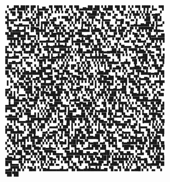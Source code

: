 ▝▃▟▜▟▉▛▐▛▐▃▆▃▜▝█▜▝▃▜▝▉▃▅▟▉▟█▝▟▟▉▝█▝▊▝▞▝▜▝▛▛▐▃▝▜▚▝▇▝▇▝▞▝▞▟▇▝▚▞▝▝▝▝▚▝▅▝▇▝▅▟▉▞▆▞▅▝▃▝▊▃▚▜▟▞▞▟▞▃▄▞▜▃▃▞▛▃▆▞▅▜▝▝▞▃▆▝▝▜▙▛▐▟▚▝▞▜▚▃▜▃▃▝▚▃▄▝▝▃▚▝▝▟▊▝▉▟▜▝▚▃▅▃▃▜▞▟▐▜▛▞▙▃▛▃▝▞▞▝▐▜▟▞▃▝▐▝▉▃▝▃▛▝▊▃▟▃▅▟▛▟▐▃▞▝▉▃▟▃▟▝▐▛▇▟▟▝▄▞▛▞▙▝▄▞▚▟▅▟▐▟▆▞▚▞▙▟▐▟▛▃▛▝▟▜▜▜▛▟▄▃▜▟▛▜▙▟▜▃▃▜▝▟▛▟▇▜▜▞▜▟▞▜▙▃▄▞▚▝▊▞▄▃▛▝▊▟▝▝▇▞▅▝█▃▞▃▆▝▜▜▜▞▛▝▚▞▞▃▃▟▃▞▟▃▟▛▐▃▆▟▞▜▅▝▆▝▛▃▝▝▛▝▃▞▄▞▆▃▞▝█▜▜▜▃▜▜▞▚▛▇▜▟▜▝▃▙▃▟▟▅▟▃▞▝▜▝▜▛▞▅▜▚▞▞▃▜▝▅▃▃▝▅▃▞▟▛▃▙▞▙▃▚▃▄▜▄▟▊▝▊▝▜▞▙▃▛▜▟▞▞▟▉▃▆▟▜▜▙▃▄▟▉▟▃▜▝▜▜▟▆▞▅▃▝▜▝▟▃▟▅▝▃▃▚▝▛▃▙▟▐▃▟▟▛▞▅▝▝▟▚▃▙▟▟▟▆▃▝▝▉▝▝▝▃▞▄▟█▝▆▝▛▟▊▃▅▃▟▝▄▃▝▝▇▜▝▜▛▞▝▞▞▝▝▃▚▞▅▝▞▞▟▞▙▟▄▞▃▟▄▝█▝▟▜▞▝▊▝▜▟▉▃▚▝▃▝▚▝▄▜▄▟▊▃▝▟▚▛▐▛▐▞▞▟▚▝▐▝▐▝▊▃▆▞▙▝▄▟▆▞▅▞▞▜▙▛▇▝▅▜▞▟▆▟▇▟█▜▄▟▝▜▃▛▇▃▝▜▅▜▞▃▝▟▆▟▛▝▚▝▝▞▃▟▝▛▇▟▄▃▄▛▇▝▚▝▝▟▛▟▞▃▅▜▄▟▇▝▉▟▅▞▞▛▇▟▃▜▛▞▄▛▇▟▇▝▇▟▄▜▃▜▚▃▅▞▝▝▐▝▐▝▚▞▅▞▆▜▝▞▚▟▄▟▛▃▟▞▞▜▞▟▝▝▝▟▐▝▛▛▇▟▝▃▜▜▝▜▙▜▃▞▛▃▛▜▛▃▞▝▜▝▜▟█▝▇▞▛▞▟▝█▟▃▝▟▃▆▛▐▟▃▞▝▃▛▟▃▟▃▟▊▝▅▝▉▝▄▝▚▞▝▃▛▟▐▝▃▃▜▜▞▟▐▛▇▟█▟▛▝█▝▟▞▝▃▚▜▝▟▟▜▞▟█▝▞▜▃▜▅▟▟▟▚▝▄▜▅▝▛▜▟▃▆▞▆▟▛▃▙▝▄▜▟▞▝▞▃▟▟▝▅▃▜▞▞▝▞▟▉▞▟▝▝▞▝▜▙▟▇▃▟▟▄▃▙▟▛▝▄▜▄▟▚▝▝▞▆▟▛▜▄▃▚▞▆▛▇▟▊▜▃▝▉▝▚▛▐▜▜▞▞▝▃▜▟▃▜▞▛▟▛▜▅▝▊▞▆▞▝▝▞▞▅▜▙▜▄▟▐▃▆▝▜▞▛▟▚▃▆▟▐▞▚▟█▝▞▜▜▃▚▝▚▜▜▃▛▃▅▃▛▟▝▜▙▟▐▝▞▟▊▝▐▃▝▟█▃▅▟▊▞▛▟▞▝█▝▛▟▃▞▙▃▆▝▞▝▇▞▜▛▇▞▝▜▜▜▃▃▟▟▛▜▛▜▛▞▟▝▆▝█▜▛▝▊▜▙▝▟▜▅▃▜▜▄▃▝▃▆▝▚▝▐▟▅▜▚▝▆▞▅▝▄▝▚▝▉▝▞▟▊▝▃▃▞▞▅▛▐▝▝▃▞▟▞▝▐▝▊▜▛▝▛▜▛▞▅▛▐▃▃▝▐▞▞▞▛▜▙▟▅▞▝▟█▝▝▃▞▃▅▞▜▜▟▝▐▜▙▝█▟▝▟▆▞▅▃▞▞▚▃▃▝▆▟▃▝▊▃▜▟█▝▊▟▐▝▄▟▜▟▅▃▛▟▆▜▝▟▝▜▞▟▛▟▊▟▅▟█▝▄▜▟▃▝▜▟▞▅▟▃▞▄▜▞▟▆▝▞▝█▟▜▜▝▝▊▟▛▞▞▃▜▞▅▟▐▟▉▛▇▞▚▃▄▞▃▞▜▟▜▝▚▃▟▟▟▜▙▛▐▟▉▞▅▞▚▝▞▝█▟▊▜▅▞▄▃▙▃▚▝▃▟▝▜▃▝▃▟▟▜▛▟▊▝▝▜▃▝█▛▇▝▇▟▝▟▟▜▙▜▝▃▛▟█▝▇▞▙▞▆▝▛▛▇▃▃▝▇▟▟▟█▃▆▃▅▞▄▟▉▞▄▞▆▃▆▃▝▃▙▝▉▝▞▟▄▟▆▟▃▟▜▃▞▝▞▟█▝▅▃▜▝▆▜▛▝▜▝▟▝█▞▆▟▉▛▐▟▟▟▟▞▞▞▆▃▄▝▛▟▊▟█▜▃▃▜▞▝▝▛▝▐▞▞▟▞▃▝▝▜▝▅▝▛▝▜▟▅▟▛▃▛▟▇▞▜▝▞▞▜▝▄▜▄▟▟▛▇▃▟▜▜▞▞▝▇▟▝▞▅▟▃▃▃▟▃▞▜▞▙▃▟▟▅▟▟▃▅▝▊▃▜▝▟▞▃▟▊▞▚▝▃▝▚▜▉▜▉
